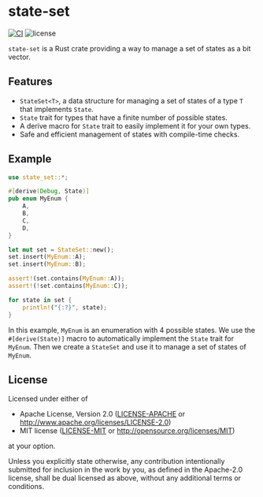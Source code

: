 # state-set

[![CI](https://github.com/taiheioki/state-set/actions/workflows/ci.yml/badge.svg)](https://github.com/taiheioki/state-set/actions/workflows/ci.yml) ![license](https://img.shields.io/badge/license-MIT%2FApache--2.0-blue)

`state-set` is a Rust crate providing a way to manage a set of states as a bit vector.

## Features

- `StateSet<T>`, a data structure for managing a set of states of a type `T` that implements `State`.
- `State` trait for types that have a finite number of possible states.
- A derive macro for `State` trait to easily implement it for your own types.
- Safe and efficient management of states with compile-time checks.

## Example

```rust
use state_set::*;

#[derive(Debug, State)]
pub enum MyEnum {
    A,
    B,
    C,
    D,
}

let mut set = StateSet::new();
set.insert(MyEnum::A);
set.insert(MyEnum::B);

assert!(set.contains(MyEnum::A));
assert!(!set.contains(MyEnum::C));

for state in set {
    println!("{:?}", state);
}
```

In this example, `MyEnum` is an enumeration with 4 possible states. We use the `#[derive(State)]` macro to automatically implement the `State` trait for `MyEnum`. Then we create a `StateSet` and use it to manage a set of states of `MyEnum`.

## License

Licensed under either of

 * Apache License, Version 2.0
   ([LICENSE-APACHE](LICENSE-APACHE) or http://www.apache.org/licenses/LICENSE-2.0)
 * MIT license
   ([LICENSE-MIT](LICENSE-MIT) or http://opensource.org/licenses/MIT)

at your option.

Unless you explicitly state otherwise, any contribution intentionally submitted
for inclusion in the work by you, as defined in the Apache-2.0 license, shall be
dual licensed as above, without any additional terms or conditions.
